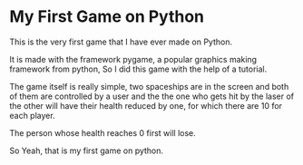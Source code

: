 # My First Game on Python

This is the very first game that I have ever made on Python.

It is made with the framework pygame, a popular graphics making framework from python, So I did this game with the help of a tutorial.

The game itself is really simple, two spaceships are in the screen and both of them are controlled by a user and the the one who gets hit by the laser of the other will have their health reduced by one, for which there are 10 for each player.

The person whose health reaches 0 first will lose. 

So Yeah, that is my first game on python. 


